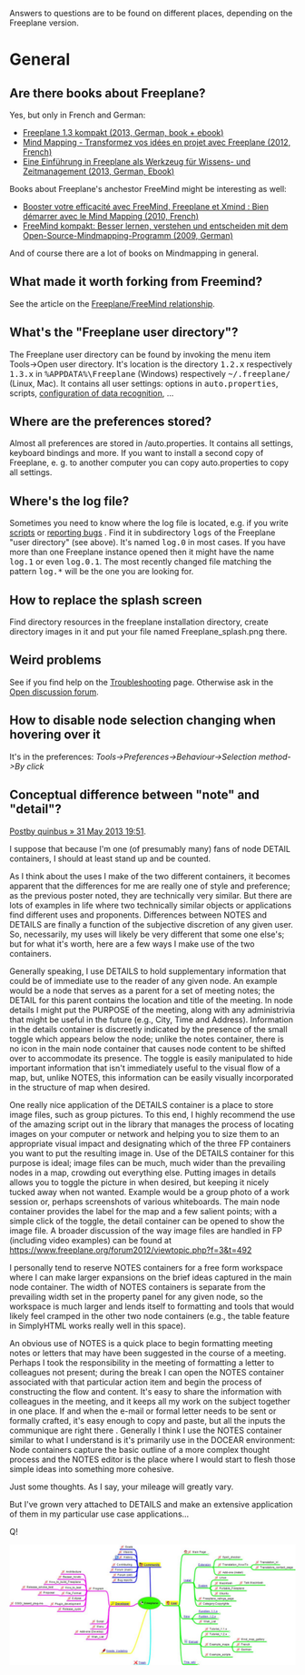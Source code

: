 Answers to questions are to be found on different places, depending on the Freeplane version.


# General
## Are there books about Freeplane?
Yes, but only in French and German:

* [Freeplane 1.3 kompakt (2013, German, book + ebook)](http://www.amazon.de/Freeplane-kompakt-Desktop-Holger-Reibold-ebook/dp/B00H17VW0W/ref=sr_1_sc_1?ie=UTF8&qid=1422696075&sr=8-1-spell&keywords=freeplane+1.3+kompatkt)
* [Mind Mapping - Transformez vos idées en projet avec Freeplane (2012, French)](http://www.amazon.fr/Mind-Mapping-Transformez-projet-Freeplane/dp/2746075709)
* [Eine Einführung in Freeplane als Werkzeug für Wissens- und Zeitmanagement (2013, German, Ebook)](http://www.amazon.de/Einf%C3%BChrung-Freeplane-Werkzeug-Zeitmanagement-ebook/dp/B00CEZUU2C)

Books about Freeplane's anchestor FreeMind might be interesting as well:

* [Booster votre efficacité avec FreeMind, Freeplane et Xmind : Bien démarrer avec le Mind Mapping (2010, French)](http://www.amazon.fr/Booster-votre-efficacité-FreeMind-Freeplane/dp/2212126964)
* [FreeMind kompakt: Besser lernen, verstehen und entscheiden mit dem Open-Source-Mindmapping-Programm (2009, German)](http://www.amazon.de/FreeMind-kompakt-verstehen-entscheiden-Open-Source-Mindmapping-Programm/dp/3939316628)

And of course there are a lot of books on Mindmapping in general.

## What made it worth forking from Freemind?

See the article on the [Freeplane/FreeMind relationship](Relationship_to_FreeMind.md).

## What's the "Freeplane user directory"?
The Freeplane user directory can be found by invoking the menu item Tools->Open user directory. It's location is the directory <tt>1.2.x</tt> respectively <tt>1.3.x</tt> in <tt>%APPDATA%\Freeplane</tt> (Windows) respectively <tt>~/.freeplane/</tt> (Linux, Mac). It contains all user settings: options in <tt>auto.properties</tt>, scripts, [configuration of data recognition](Data_recognition_and_data_formats.md), ...

## Where are the preferences stored?
Almost all preferences are stored in [<userdirectory>](FAQ.md)/auto.properties. It contains all settings, keyboard bindings and more. If you want to install a second copy of Freeplane, e. g. to another computer you can copy auto.properties to copy all settings.

## Where's the log file?
Sometimes you need to know where the log file is located, e.g. if you write [scripts](Scripting.md) or [reporting bugs](https://github.com/freeplane/freeplane/issues) . Find it in subdirectory <tt>logs</tt> of the Freeplane "user directory" (see above). It's named <tt>log.0</tt> in most cases. If you have more than one Freeplane instance opened then it might have the name <tt>log.1</tt> or even <tt>log.0.1</tt>. The most recently changed file matching the pattern <tt>log.*</tt> will be the one you are looking for.

## How to replace the splash screen
Find directory resources in the freeplane installation directory,
create directory images in it and put your file named Freeplane_splash.png there.
## Weird problems
See if you find help on the [Troubleshooting](Troubleshooting.md) page. Otherwise ask in the [Open discussion forum](http://sourceforge.net/apps/phpbb/freeplane/viewforum.php?f=1).

## How to disable node selection changing when hovering over it
It's in the preferences: *Tools->Preferences->Behaviour->Selection method->By click*

## Conceptual difference between "note" and "detail"?

[Postby quinbus » 31 May 2013 19:51](http://sourceforge.net/apps/phpbb/freeplane/viewtopic.php?f=1&t=629).

I suppose that because I'm one (of presumably many) fans of node DETAIL containers, I should at least stand up and be counted.

As I think about the uses I make of the two different containers, it becomes apparent that the differences for me are really one of style and preference; as the previous poster noted, they are technically very similar. But there are lots of examples in life where two technically similar objects or applications find different uses and proponents. Differences between NOTES and DETAILS are finally a function of the subjective discretion of any given user. So, necessarily, my uses will likely be very different that some one else's; but for what it's worth, here are a few ways I make use of the two containers.

Generally speaking, I use DETAILS to hold supplementary information that could be of immediate use to the reader of any given node. An example would be a node that serves as a parent for a set of meeting notes; the DETAIL for this parent contains the location and title of the meeting. In node details I might put the PURPOSE of the meeting, along with any administrivia that might be useful in the future (e.g., City, Time and Address). Information in the details container is discreetly indicated by the presence of the small toggle which appears below the node; unlike the notes container, there is no icon in the main node container that causes node content to be shifted over to accommodate its presence. The toggle is easily manipulated to hide important information that isn't immediately useful to the visual flow of a map, but, unlike NOTES, this information can be easily visually incorporated in the structure of map when desired.

One really nice application of the DETAILS container is a place to store image files, such as group pictures. To this end, I highly recommend the use of the amazing script out in the library that manages the process of locating images on your computer or network and helping you to size them to an appropriate visual impact and designating which of the three FP containers you want to put the resulting image in. Use of the DETAILS container for this purpose is ideal; image files can be much, much wider than the prevailing nodes in a map, crowding out everything else. Putting images in details allows you to toggle the picture in when desired, but keeping it nicely tucked away when not wanted. Example would be a group photo of a work session or, perhaps screenshots of various whiteboards. The main node container provides the label for the map and a few salient points; with a simple click of the toggle, the detail container can be opened to show the image file. A broader discussion of the way image files are handled in FP (including video examples) can be found at https://www.freeplane.org/forum2012/viewtopic.php?f=3&t=492

I personally tend to reserve NOTES containers for a free form workspace where I can make larger expansions on the brief ideas captured in the main node container. The width of NOTES containers is separate from the prevailing width set in the property panel for any given node, so the workspace is much larger and lends itself to formatting and tools that would likely feel cramped in the other two node containers (e.g., the table feature in SimplyHTML works really well in this space).

An obvious use of NOTES is a quick place to begin formatting meeting notes or letters that may have been suggested in the course of a meeting. Perhaps I took the responsibility in the meeting of formatting a letter to colleagues not present; during the break I can open the NOTES container associated with that particular action item and begin the process of constructing the flow and content. It's easy to share the information with colleagues in the meeting, and it keeps all my work on the subject together in one place. If and when the e-mail or formal letter needs to be sent or formally crafted, it's easy enough to copy and paste, but all the inputs the communique are right there . Generally I think I use the NOTES container similar to what I understand is it's primarily use in the DOCEAR environment: Node containers capture the basic outline of a more complex thought process and the NOTES editor is the place where I would start to flesh those simple ideas into something more cohesive.

Just some thoughts. As I say, your mileage will greatly vary.

But I've grown very attached to DETAILS and make an extensive application of them in my particular use case applications...

Q!

[![Index wiki](FreeplaneWiki.jpg)](http://www.kioo.nl/freeplane/freeplaneWiki)

<!-- ({Category:Documentation}) -->


